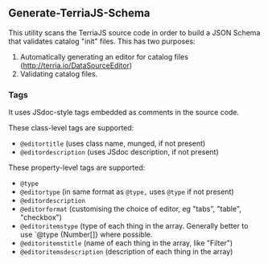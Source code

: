 ## Generate-TerriaJS-Schema

This utility scans the TerriaJS source code in order to build a JSON Schema that validates catalog "init" files. This has two purposes:

1. Automatically generating an editor for catalog files (http://terria.io/DataSourceEditor)
2. Validating catalog files.

### Tags

It uses JSdoc-style tags embedded as comments in the source code.

These class-level tags are supported:

* `@editortitle` (uses class name, munged, if not present)
* `@editordescription` (uses JSdoc description, if not present)

These property-level tags are supported:

* `@type`
* `@editortype` (in same format as `@type,` uses `@type` if not present)
* `@editordescription`
* `@editorformat` (customising the choice of editor, eg "tabs", "table", "checkbox")
* `@editoritemstype` (type of each thing in the array. Generally better to use `@type {Number[]} where possible.
* `@editoritemstitle` (name of each thing in the array, like "Filter")
* `@editoritemsdescription` (description of each thing in the array)
  
